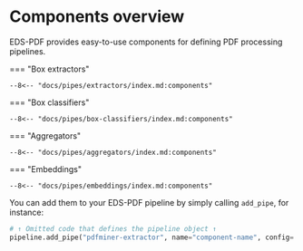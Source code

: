 # Components overview

EDS-PDF provides easy-to-use components for defining PDF processing pipelines.



=== "Box extractors"

    --8<-- "docs/pipes/extractors/index.md:components"

=== "Box classifiers"

    --8<-- "docs/pipes/box-classifiers/index.md:components"


=== "Aggregators"

    --8<-- "docs/pipes/aggregators/index.md:components"


=== "Embeddings"

    --8<-- "docs/pipes/embeddings/index.md:components"

You can add them to your EDS-PDF pipeline by simply calling `add_pipe`, for instance:

<!-- no-check -->

```python
# ↑ Omitted code that defines the pipeline object ↑
pipeline.add_pipe("pdfminer-extractor", name="component-name", config=...)
```
